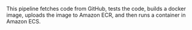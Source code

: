 This pipeline fetches code from GitHub, tests the code, builds a docker image, uploads the image to Amazon ECR, and then runs a container in Amazon ECS.